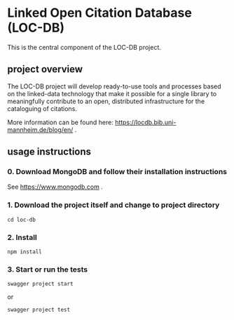 # Linked Open Citation Database (LOC-DB)
This is the central component of the LOC-DB project.

## project overview
The LOC-DB project will develop ready-to-use tools and processes based on the linked-data technology that make it possible for a single library to meaningfully contribute to an open, distributed infrastructure for the cataloguing of citations.

More information can be found here: https://locdb.bib.uni-mannheim.de/blog/en/ .

## usage instructions
### 0. Download MongoDB and follow their installation instructions
See https://www.mongodb.com .
### 1. Download the project itself and change to project directory
```
cd loc-db
```
### 2. Install
```
npm install
```
### 3. Start or run the tests
```
swagger project start
```
or
```
swagger project test
```